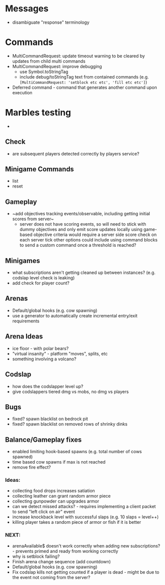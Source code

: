# Messages
- disambiguate "response" terminology

# Commands
- MultiCommandRequest: update timeout warning to be cleared by updates from child multi commands
- MultiCommandRequest: improve debugging
  - use Symbol.toStringTag
  - include debug/toStringTag text from contained commands (e.g. `[MultiCommandRequest: 'setblock etc etc', 'fill etc etc']`)
- Deferred command - command that generates another command upon execution

# Marbles testing
- 

## Check
- are subsequent players detected correctly by players service?

## Minigame Commands
- list
- reset

## Gameplay
- ~add objectives tracking events/observable, including getting initial scores from server~
  - server does not have scoring events, so will need to stick with dummy objectives and only
    emit score updates locally
    using game-based objective criteria would require a server side score check on each server tick
    other options could include using command blocks to send a custom command once a threshold is reached?

## Minigames
- what subscriptions aren't getting cleaned up between instances? (e.g. codslap level check is leaking)
- add check for player count?

## Arenas
- Default/global hooks (e.g. cow spawning)                                                            
- use a generator to automatically create incremental entry/exit requirements                                                                                                                                                                                                                                                                                                                                                                                        

## Arena Ideas
- ice floor - with polar bears?
- "virtual insanity" - platform "moves", splits, etc
- something involving a volcano?

## Codslap
 - how does the codslapper level up?
 - give codslappers tiered dmg vs mobs, no dmg vs players
 
## Bugs
- fixed? spawn blacklist on bedrock pit
- fixed? spawn blacklist on removed rows of shrinky dinks

## Balance/Gameplay fixes
- enabled limiting hook-based spawns (e.g. total number of cows spawned)
- time based cow spawns if max is not reached
- remove fire effect?

### Ideas:
 - collecting food drops increases satiation
 - collecting leather can grant random armor piece
 - collecting gunpowder can upgrades armor
 - can we detect missed attacks? - requires implementing a client packet to send "left click on air" event
 - increase knockback level with successful slaps (e.g. 10 slaps = level++)
 - killing player takes a random piece of armor or fish if it is better

### NEXT:
- arenaAvailable$ doesn't work correctly when adding new subscriptions? - prevents primed and ready from working correctly
- why is setblock failing?
- Finish arena change sequence (add countdown)
- Default/global hooks (e.g. cow spawning)  
- Fix codslap kills not getting counted if a player is dead - might be due to the event not coming from the server?  
